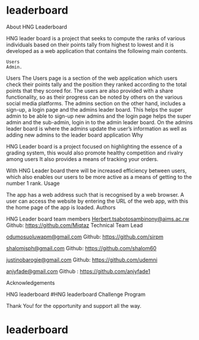 
# leaderboard

About HNG Leaderboard

HNG leader board is a project that seeks to compute the ranks of various individuals based on their points tally from highest to lowest and it is developed as a web application that contains the following main contents.
	
    Users
    Admin.
    
Users 
The Users page is a section of the web application which users check their points tally and the position they ranked according to the total points that they scored for. The users are also provided with a share functionality, so as their progress can be noted by others on the various social media platforms.
The admins section on the other hand, includes a sign-up, a login page and the admins leader board.
This helps the super admin to be able to sign-up new admins and the login page helps the super admin and the sub-admin, login in to the admin leader board. On the admins leader board is where the admins update the user’s information as well as adding new admins to the leader board application
Why

HNG Leader board is a project focused on highlighting the essence of a grading system, this would also promote healthy competition and rivalry among users
It also provides a means of tracking your orders.

With HNG Leader board there will be increased efficiency between users, which also enables our users to be more active as a means of getting to the number 1 rank.
Usage

The app has a web address such that is recognised by a web browser. A user can access the website by entering the URL of the web app, with this the home page of the app is loaded. 
Authors

HNG Leader board team members
Herbert.tsabotosambinony@aims.ac.rw
Github: https://github.com/Miqtaz
Technical Team Lead

odumosuoluwapm@gmail.com
Github: https://github.com/sirpm

shalomjsph@gmail.com
Github: https://github.com/shalom60

justinobarogie@gmail.com
Github: https://github.com/udemni

anjyfade@gmail.com
Github : https://github.com/anjyfade1

Acknowledgements

HNG 
leaderboard
#HNG leaderboard Challenge Program

Thank You! for the opportunity and support all the way.





# leaderboard

